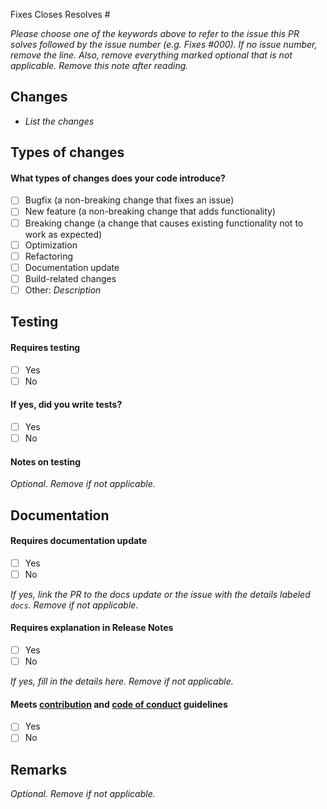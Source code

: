 Fixes Closes Resolves #

_Please choose one of the keywords above to refer to the issue this PR solves followed by the issue number (e.g. Fixes #000). If no issue number, remove the line. Also, remove everything marked optional that is not applicable. Remove this note after reading._

## Changes

- _List the changes_

## Types of changes

#### What types of changes does your code introduce?

- [ ] Bugfix (a non-breaking change that fixes an issue)
- [ ] New feature (a non-breaking change that adds functionality)
- [ ] Breaking change (a change that causes existing functionality not to work as expected)
- [ ] Optimization
- [ ] Refactoring
- [ ] Documentation update
- [ ] Build-related changes
- [ ] Other: _Description_

## Testing

#### Requires testing

- [ ] Yes
- [ ] No

#### If yes, did you write tests?

- [ ] Yes
- [ ] No

#### Notes on testing

_Optional. Remove if not applicable._

## Documentation

#### Requires documentation update

- [ ] Yes
- [ ] No

_If yes, link the PR to the docs update or the issue with the details labeled `docs`. Remove if not applicable._

#### Requires explanation in Release Notes

- [ ] Yes
- [ ] No

_If yes, fill in the details here. Remove if not applicable._

#### Meets [contribution](../CONTRIBUTING.md) and [code of conduct](../CODE_OF_CONDUCT.md) guidelines
- [ ] Yes
- [ ] No

## Remarks

_Optional. Remove if not applicable._
